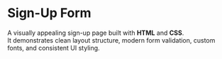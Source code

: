 # Sign-Up Form

A visually appealing sign-up page built with **HTML** and **CSS**.  
It demonstrates clean layout structure, modern form validation, custom fonts, and consistent UI styling.
